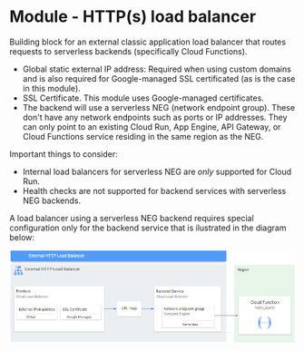 # Module - HTTP(s) load balancer

Building block for an external classic application load balancer  that routes requests to serverless backends (specifically Cloud Functions).

* Global static external IP address: Required when using custom domains and is also required for Google-managed SSL certificated (as is the case in this module).
* SSL Certificate. This module uses Google-managed certificates.
* The backend will use a serverless NEG (network endpoint group). These don't have any network endpoints such as ports or IP addresses. They can only point to an existing Cloud Run, App Engine, API Gateway, or Cloud Functions service residing in the same region as the NEG.

Important things to consider:
* Internal load balancers for serverless NEG are *only* supported for Cloud Run.
* Health checks are not supported for backend services with serverless NEG backends.

A load balancer using a serverless NEG backend requires special configuration only for the backend service that is ilustrated in the diagram below:

![diagram](https://github.com/rossie-cloud/terraform/blob/main/gcp-templates/modules/http-load-balancer/http-lb-diagram.png)


